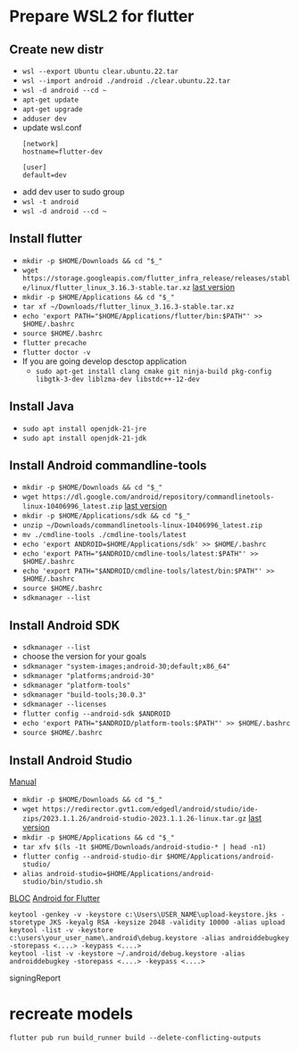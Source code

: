 # Prepare WSL2 for flutter

## Create new distr
- `wsl --export Ubuntu clear.ubuntu.22.tar`
- `wsl --import android ./android ./clear.ubuntu.22.tar`
- `wsl -d android --cd ~`
- `apt-get update`
- `apt-get upgrade`
- `adduser dev`
- update wsl.conf
  ```
  [network]
  hostname=flutter-dev

  [user]
  default=dev
  ```
- add dev user to sudo group
- `wsl -t android`
- `wsl -d android --cd ~`

## Install flutter
- `mkdir -p $HOME/Downloads && cd "$_"`
- `wget https://storage.googleapis.com/flutter_infra_release/releases/stable/linux/flutter_linux_3.16.3-stable.tar.xz` [last version](https://docs.flutter.dev/get-started/install/linux)
- `mkdir -p $HOME/Applications && cd "$_"`
- `tar xf ~/Downloads/flutter_linux_3.16.3-stable.tar.xz`
- `echo 'export PATH="$HOME/Applications/flutter/bin:$PATH"' >> $HOME/.bashrc`
- `source $HOME/.bashrc`
- `flutter precache`
- `flutter doctor -v`
- If you are going develop desctop application
  -  `sudo apt-get install clang cmake git ninja-build pkg-config libgtk-3-dev liblzma-dev libstdc++-12-dev`

## Install Java
- `sudo apt install openjdk-21-jre`
- `sudo apt install openjdk-21-jdk`
  
## Install Android commandline-tools
- `mkdir -p $HOME/Downloads && cd "$_"`
- `wget https://dl.google.com/android/repository/commandlinetools-linux-10406996_latest.zip` [last version](https://developer.android.com/studio)
- `mkdir -p $HOME/Applications/sdk && cd "$_"`
- `unzip ~/Downloads/commandlinetools-linux-10406996_latest.zip`
- `mv ./cmdline-tools ./cmdline-tools/latest`
- `echo 'export ANDROID=$HOME/Applications/sdk' >> $HOME/.bashrc`
- `echo 'export PATH="$ANDROID/cmdline-tools/latest:$PATH"' >> $HOME/.bashrc`
- `echo 'export PATH="$ANDROID/cmdline-tools/latest/bin:$PATH"' >> $HOME/.bashrc`
- `source $HOME/.bashrc`
- `sdkmanager --list`

## Install Android SDK
- `sdkmanager --list`
- choose the version for your goals
- `sdkmanager "system-images;android-30;default;x86_64"`
- `sdkmanager "platforms;android-30"`
- `sdkmanager "platform-tools"`
- `sdkmanager "build-tools;30.0.3"`
- `sdkmanager --licenses`
- `flutter config --android-sdk $ANDROID`
- `echo 'export PATH="$ANDROID/platform-tools:$PATH"' >> $HOME/.bashrc`
- `source $HOME/.bashrc`

## Install Android Studio
[Manual](https://addshore.com/2022/01/installing-android-studio-on-wsl2-for-flutter/)
- `mkdir -p $HOME/Downloads && cd "$_"`
- `wget https://redirector.gvt1.com/edgedl/android/studio/ide-zips/2023.1.1.26/android-studio-2023.1.1.26-linux.tar.gz` [last version](https://developer.android.com/studio)
- `mkdir -p $HOME/Applications && cd "$_"`
- `tar xfv $(ls -1t $HOME/Downloads/android-studio-* | head -n1)`
- `flutter config --android-studio-dir $HOME/Applications/android-studio/`
- `alias android-studio=$HOME/Applications/android-studio/bin/studio.sh`



[BLOC](https://bloclibrary.dev)
[Android for Flutter](https://flutter.dev/docs/deployment/android)

```
keytool -genkey -v -keystore c:\Users\USER_NAME\upload-keystore.jks -storetype JKS -keyalg RSA -keysize 2048 -validity 10000 -alias upload
keytool -list -v -keystore c:\users\your_user_name\.android\debug.keystore -alias androiddebugkey -storepass <....> -keypass <....>
keytool -list -v -keystore ~/.android/debug.keystore -alias androiddebugkey -storepass <....> -keypass <....> 
```
signingReport

# recreate models
```flutter pub run build_runner build --delete-conflicting-outputs```
